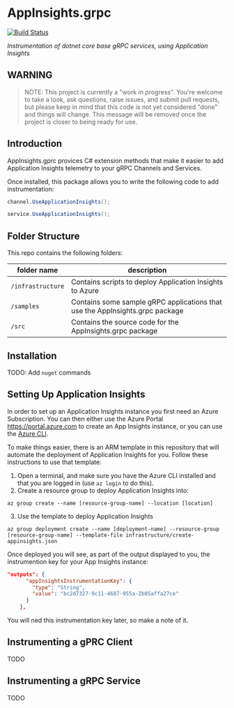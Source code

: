 # AppInsights.grpc

[![Build Status](https://dev.azure.com/martinpeck-github/AppInsights.grpc/_apis/build/status/martinpeck.AppInsights.grpc)](https://dev.azure.com/martinpeck-github/AppInsights.grpc/_build/latest?definitionId=1)

_Instrumentation of dotnet core base gRPC services, using Application Insights_

## WARNING
> NOTE: This project is currently a "work in progress". You're welcome to take a look, ask questions, raise issues, and submit pull requests, but please keep in mind that this code is not yet considered "done" and things will change. This message will be removed once the project is closer to being ready for use.

## Introduction

AppInsights.gprc provices C# extension methods that make it easier to add Application Insights telemetry to your gRPC Channels and Services.

Once installed, this package allows you to write the following code to add instrumentation:

```csharp
channel.UseApplicationInsights();

service.UseApplicationInsights();
```

## Folder Structure

This repo contains the following folders:

folder name | description
--- | ---
`/infrastructure` | Contains scripts to deploy Application Insights to Azure
`/samples` | Contains some sample gRPC applications that use the AppInsights.grpc package
`/src` | Contains the source code for the AppInsights.grpc package

## Installation

TODO: Add `nuget` commands

## Setting Up Application Insights

In order to set up an Application Insights instance you first need an Azure Subscription. You can then either use the Azure Portal <https://portal.azure.com> to create an App Insights instance, or you can use the [Azure CLI](https://docs.microsoft.com/en-us/cli/azure/install-azure-cli?view=azure-cli-latest).

To make things easier, there is an ARM template in this repository that will automate the deployment of Application Insights for you. Follow these instructions to use that template:

1. Open a terminal, and make sure you have the Azure CLI installed and that you are logged in (use `az login` to do this).
2. Create a resource group to deploy Application Insights into:

`az group create --name [resource-group-name] --location [location]`

3. Use the template to deploy Application Insights

`az group deployment create --name [deployment-name] --resource-group [resource-group-name] --template-file infrastructure/create-appinsights.json`

Once deployed you will see, as part of the output displayed to you, the instrumention key for your App Insights instance:

```json
"outputs": {
      "appInsightsInstrumentationKey": {
        "type": "String",
        "value": "bc2d7327-9c11-4687-955a-2b05affa27ce"
      }
    },
```

You will ned this instrumentation key later, so make a note of it.

## Instrumenting a gPRC Client

TODO

## Instrumenting a gRPC Service

TODO

